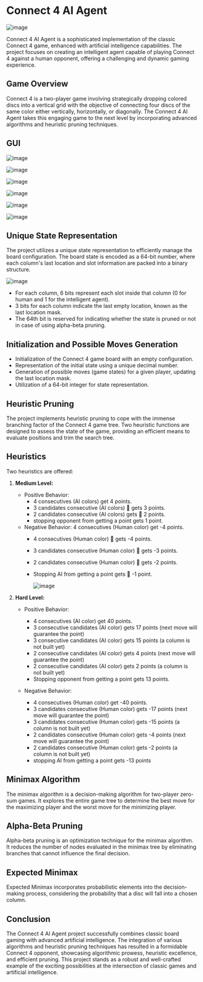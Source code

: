 # Connect 4 AI Agent

![image](https://github.com/SaadElDine/AI-Connect-4-Game/assets/113860522/6fef8394-d8e8-48f5-9ca0-277a3071a5b0)


Connect 4 AI Agent is a sophisticated implementation of the classic Connect 4 game, enhanced with artificial intelligence capabilities. The project focuses on creating an intelligent agent capable of playing Connect 4 against a human opponent, offering a challenging and dynamic gaming experience.

## Game Overview

Connect 4 is a two-player game involving strategically dropping colored discs into a vertical grid with the objective of connecting four discs of the same color either vertically, horizontally, or diagonally. The Connect 4 AI Agent takes this engaging game to the next level by incorporating advanced algorithms and heuristic pruning techniques.

## GUI

![image](https://github.com/SaadElDine/AI-Connect-4-Game/assets/113860522/b01742a8-f3db-4522-9d33-67b12e2a3a01)

![image](https://github.com/SaadElDine/AI-Connect-4-Game/assets/113860522/2708a398-8f35-457c-8158-0fe054cc2eef)

![image](https://github.com/SaadElDine/AI-Connect-4-Game/assets/113860522/c2d360ea-13eb-452e-b7cb-02f5094ed1da)

![image](https://github.com/SaadElDine/AI-Connect-4-Game/assets/113860522/46f01b78-f972-470e-9560-a2e69778115a)

![image](https://github.com/SaadElDine/AI-Connect-4-Game/assets/113860522/3c4eac2b-cb9e-404f-b020-accbddb3bfbe)

![image](https://github.com/SaadElDine/AI-Connect-4-Game/assets/113860522/4bbce564-ec1f-456c-9034-c0444120dff3)


## Unique State Representation

The project utilizes a unique state representation to efficiently manage the board configuration. The board state is encoded as a 64-bit number, where each column's last location and slot information are packed into a binary structure.

![image](https://github.com/SaadElDine/AI-Connect-4-Game/assets/113860522/4e00a7b4-f188-4cad-84a6-6df2f77b82a1)


- For each column, 6 bits represent each slot inside that column (0 for human and 1 for the intelligent agent).
- 3 bits for each column indicate the last empty location, known as the last location mask.
- The 64th bit is reserved for indicating whether the state is pruned or not in case of using alpha-beta pruning.

## Initialization and Possible Moves Generation

- Initialization of the Connect 4 game board with an empty configuration.
- Representation of the initial state using a unique decimal number.
- Generation of possible moves (game states) for a given player, updating the last location mask.
- Utilization of a 64-bit integer for state representation.

## Heuristic Pruning

The project implements heuristic pruning to cope with the immense branching factor of the Connect 4 game tree. Two heuristic functions are designed to assess the state of the game, providing an efficient means to evaluate positions and trim the search tree.

## Heuristics

Two heuristics are offered:

1. **Medium Level:**
   - Positive Behavior:
     - 4 consecutives (AI colors) get 4 points.
     - 3 candidates consecutive (AI colors)  gets 3 points.
     - 2 candidates consecutive (AI colors) gets  2 points.
     - stopping opponent from getting a point gets 1 point.
   - Negative Behavior: 4 consecutives (Human color) get -4 points.
      - 4 consecutives (Human color)  gets -4 points.
      - 3 candidates consecutive (Human color)  gets -3 points.
      - 2 candidates consecutive (Human color)  gets -2 points.
      - Stopping AI from getting a point gets  -1 point.

        ![image](https://github.com/SaadElDine/AI-Connect-4-Game/assets/113860522/b684903c-c0f2-4b62-bf0f-5798e9753925)

2. **Hard Level:**
   - Positive Behavior:
     -  4 consecutives (AI color) get 40 points.
     -  3 consecutive candidates (AI color) gets 17 points (next move will guarantee the point)
     -  3 consecutive candidates (AI color) gets 15 points (a column is not built yet)
     -  2 consecutive candidates (AI color) gets 4 points (next move will guarantee the point)
     -  2 consecutive candidates (AI color) gets 2 points (a column is not built yet)
     -  Stopping opponent from getting a point gets 13 points.
  
   - Negative Behavior:
     - 4 consecutives (Human color) get -40 points.
     - 3 candidates consecutive (Human color) gets -17 points (next move will guarantee the point)
     - 3 candidates consecutive (Human color) gets -15 points (a column is not built yet)
     - 2 candidates consecutive (Human color) gets -4 points (next move will guarantee the point)
     - 2 candidates consecutive (Human color) gets -2 points (a column is not built yet)
     - stopping AI from getting a point gets -13 points

## Minimax Algorithm

The minimax algorithm is a decision-making algorithm for two-player zero-sum games. It explores the entire game tree to determine the best move for the maximizing player and the worst move for the minimizing player.

## Alpha-Beta Pruning

Alpha-beta pruning is an optimization technique for the minimax algorithm. It reduces the number of nodes evaluated in the minimax tree by eliminating branches that cannot influence the final decision.

## Expected Minimax

Expected Minimax incorporates probabilistic elements into the decision-making process, considering the probability that a disc will fall into a chosen column.

## Conclusion

The Connect 4 AI Agent project successfully combines classic board gaming with advanced artificial intelligence. The integration of various algorithms and heuristic pruning techniques has resulted in a formidable Connect 4 opponent, showcasing algorithmic prowess, heuristic excellence, and efficient pruning. This project stands as a robust and well-crafted example of the exciting possibilities at the intersection of classic games and artificial intelligence.
